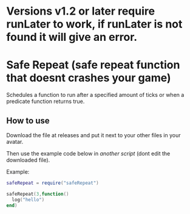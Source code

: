 # Versions v1.2 or later require runLater to work, if runLater is not found it will give an error.

# Safe Repeat (safe repeat function that doesnt crashes your game)

Schedules a function to run after a specified amount of ticks or when a predicate function returns true.

## How to use


Download the file at releases and put it next to your other files in your avatar.

Then use the example code below in *another script* (dont edit the downloaded file).

Example:
```lua
safeRepeat = require("safeRepeat")

safeRepeat(3,function()
  log("hello")
end)
```
